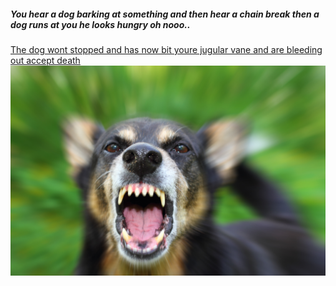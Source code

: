##### You hear a dog barking at something and then hear a chain break then a dog runs at you he looks hungry oh nooo..
[The dog wont stopped and has now bit youre jugular vane and are bleeding out accept death](wakeup.md)
![](/images/ViciousDog(1).jpg)